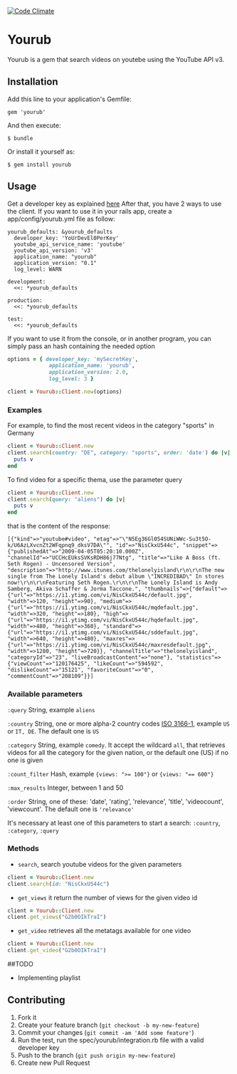 [![Code Climate](https://codeclimate.com/github/edap/yourub.png)](https://codeclimate.com/github/edap/yourub)

# Yourub
Yourub is a gem that search videos on youtebe using the YouTube API v3.

## Installation

Add this line to your application's Gemfile:

    gem 'yourub'

And then execute:

    $ bundle

Or install it yourself as:

    $ gem install yourub

## Usage

Get a developer key as explained [here](http://www.youtube.com/watch?v=Im69kzhpR3I)
After that, you have 2 ways to use the client. If you want to use it in your
rails app,  create a app/config/yourub.yml file as follow:
```
yourub_defaults: &yourub_defaults
  developer_key: 'YoUrDevEl0PerKey'
  youtube_api_service_name: 'youtube'
  youtube_api_version: 'v3'
  application_name: "yourub"
  application_version: "0.1"
  log_level: WARN

development:
  <<: *yourub_defaults

production:
  <<: *yourub_defaults

test:
  <<: *yourub_defaults
```

If you want to use it from the console, or in another program, you can simply
pass an hash containing the needed option
```ruby
options = { developer_key: 'mySecretKey',
             application_name: 'yourub',
             application_version: 2.0,
             log_level: 3 }

client = Yourub::Client.new(options)
```


### Examples

For example, to find the most recent videos in the category "sports" in Germany
```ruby
client = Yourub::Client.new
client.search(country: "DE", category: "sports", order: 'date') do |v|
  puts v
end
```

To find video for a specific thema, use the parameter query

```ruby
client = Yourub::Client.new
client.search(query: "aliens") do |v|
  puts v
end
```
that is the content of the response:
```
[{"kind"=>"youtube#video", "etag"=>"\"N5Eg36Gl054SUNiWWc-Su3t5O-k/U6AzLXvcnZt2WFqpnq9_dksV7DA\"", "id"=>"NisCkxU544c", "snippet"=>{"publishedAt"=>"2009-04-05T05:20:10.000Z", "channelId"=>"UCCHcEUksSVKsRDH86j77Ntg", "title"=>"Like A Boss (ft. Seth Rogen) - Uncensored Version", "description"=>"http://www.itunes.com/thelonelyisland\r\n\r\nThe new single from The Lonely Island's debut album \"INCREDIBAD\" In stores now!\r\n\r\nFeaturing Seth Rogen.\r\n\r\nThe Lonely Island is Andy Samberg, Akiva Schaffer & Jorma Taccone.", "thumbnails"=>{"default"=>{"url"=>"https://i1.ytimg.com/vi/NisCkxU544c/default.jpg", "width"=>120, "height"=>90}, "medium"=>{"url"=>"https://i1.ytimg.com/vi/NisCkxU544c/mqdefault.jpg", "width"=>320, "height"=>180}, "high"=>{"url"=>"https://i1.ytimg.com/vi/NisCkxU544c/hqdefault.jpg", "width"=>480, "height"=>360}, "standard"=>{"url"=>"https://i1.ytimg.com/vi/NisCkxU544c/sddefault.jpg", "width"=>640, "height"=>480}, "maxres"=>{"url"=>"https://i1.ytimg.com/vi/NisCkxU544c/maxresdefault.jpg", "width"=>1280, "height"=>720}}, "channelTitle"=>"thelonelyisland", "categoryId"=>"23", "liveBroadcastContent"=>"none"}, "statistics"=>{"viewCount"=>"120176425", "likeCount"=>"594592", "dislikeCount"=>"15121", "favoriteCount"=>"0", "commentCount"=>"208109"}}]
```
### Available parameters
`:query` String, example `aliens`

`:country` String, one or more alpha-2 country codes [ISO 3166-1](http://www.iso.org/iso/country_codes/iso_3166_code_lists/country_names_and_code_elements.htm), example `US` or `IT, DE`. The default one is `US`

`:category` String, example `comedy`. It accept the wildcard `all`, that retrieves videos for all the category for the given nation, or the default one (US) if no one is given

`:count_filter` Hash, example `{views: ">= 100"}` or `{views: "== 600"}`

`:max_results` Integer, between 1 and 50

`:order` String, one of these: 'date', 'rating', 'relevance', 'title', 'videocount', 'viewcount'. The default one is `'relevance'`

It's necessary at least one of this parameters to start a search: `:country`, `:category`, `:query`
 
### Methods
* `search`, search youtube videos for the given parameters
```ruby
client = Yourub::Client.new
client.search(id: "NisCkxU544c")
```

* `get_views`
it return the number of views for the given video id
```ruby
client = Yourub::Client.new
client.get_views("G2b0OIkTraI")
```
* `get_video`
retrieves all the metatags available for one video
```ruby
client = Yourub::Client.new
client.get_video("G2b0OIkTraI")
```

##TODO
* Implementing playlist

## Contributing

1. Fork it
2. Create your feature branch (`git checkout -b my-new-feature`)
3. Commit your changes (`git commit -am 'Add some feature'`)
4. Run the test, run the spec/yourub/integration.rb file with a valid developer
   key
5. Push to the branch (`git push origin my-new-feature`)
4. Create new Pull Request
